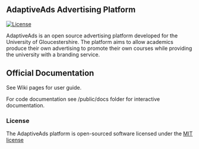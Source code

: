 ## AdaptiveAds Advertising Platform

[![License](https://poser.pugx.org/laravel/framework/license.svg)](https://packagist.org/packages/laravel/framework)

AdaptiveAds is an open source advertising platform developed for the University of Gloucestershire. The platform aims to allow academics produce their own advertising to promote their own courses while providing the university with a branding service.


## Official Documentation

See Wiki pages for user guide.

For code documentation see /public/docs folder for interactive documentation.

### License

The AdaptiveAds platform is open-sourced software licensed under the [MIT license](http://opensource.org/licenses/MIT)

